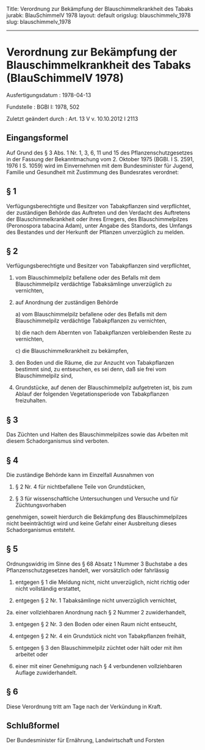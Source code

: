 Title: Verordnung zur Bekämpfung der Blauschimmelkrankheit des Tabaks
jurabk: BlauSchimmelV 1978
layout: default
origslug: blauschimmelv_1978
slug: blauschimmelv_1978

---

# Verordnung zur Bekämpfung der Blauschimmelkrankheit des Tabaks (BlauSchimmelV 1978)

Ausfertigungsdatum
:   1978-04-13

Fundstelle
:   BGBl I: 1978, 502

Zuletzt geändert durch
:   Art. 13 V v. 10.10.2012 I 2113


## Eingangsformel

Auf Grund des § 3 Abs. 1 Nr. 1, 3, 6, 11 und 15 des
Pflanzenschutzgesetzes in der Fassung der Bekanntmachung vom 2.
Oktober 1975 (BGBl. I S. 2591, 1976 I S. 1059) wird im Einvernehmen
mit dem Bundesminister für Jugend, Familie und Gesundheit mit
Zustimmung des Bundesrates verordnet:


## § 1

Verfügungsberechtigte und Besitzer von Tabakpflanzen sind
verpflichtet, der zuständigen Behörde das Auftreten und den Verdacht
des Auftretens der Blauschimmelkrankheit oder ihres Erregers, des
Blauschimmelpilzes (Peronospora tabacina Adam), unter Angabe des
Standorts, des Umfangs des Bestandes und der Herkunft der Pflanzen
unverzüglich zu melden.


## § 2

Verfügungsberechtigte und Besitzer von Tabakpflanzen sind
verpflichtet,

1.  vom Blauschimmelpilz befallene oder des Befalls mit dem
    Blauschimmelpilz verdächtige Tabaksämlinge unverzüglich zu vernichten,


2.  auf Anordnung der zuständigen Behörde

    a)  vom Blauschimmelpilz befallene oder des Befalls mit dem
        Blauschimmelpilz verdächtige Tabakpflanzen zu vernichten,


    b)  die nach dem Abernten von Tabakpflanzen verbleibenden Reste zu
        vernichten,


    c)  die Blauschimmelkrankheit zu bekämpfen,





3.  den Boden und die Räume, die zur Anzucht von Tabakpflanzen bestimmt
    sind, zu entseuchen, es sei denn, daß sie frei vom Blauschimmelpilz
    sind,


4.  Grundstücke, auf denen der Blauschimmelpilz aufgetreten ist, bis zum
    Ablauf der folgenden Vegetationsperiode von Tabakpflanzen
    freizuhalten.





## § 3

Das Züchten und Halten des Blauschimmelpilzes sowie das Arbeiten mit
diesem Schadorganismus sind verboten.


## § 4

Die zuständige Behörde kann im Einzelfall Ausnahmen von

1.  § 2 Nr. 4 für nichtbefallene Teile von Grundstücken,


2.  § 3 für wissenschaftliche Untersuchungen und Versuche und für
    Züchtungsvorhaben



genehmigen, soweit hierdurch die Bekämpfung des Blauschimmelpilzes
nicht beeinträchtigt wird und keine Gefahr einer Ausbreitung dieses
Schadorganismus entsteht.


## § 5

Ordnungswidrig im Sinne des § 68 Absatz 1 Nummer 3 Buchstabe a des
Pflanzenschutzgesetzes handelt, wer vorsätzlich oder fahrlässig

1.  entgegen § 1 die Meldung nicht, nicht unverzüglich, nicht richtig oder
    nicht vollständig erstattet,


2.  entgegen § 2 Nr. 1 Tabaksämlinge nicht unverzüglich vernichtet,


2a. einer vollziehbaren Anordnung nach § 2 Nummer 2 zuwiderhandelt,


3.  entgegen § 2 Nr. 3 den Boden oder einen Raum nicht entseucht,


4.  entgegen § 2 Nr. 4 ein Grundstück nicht von Tabakpflanzen freihält,


5.  entgegen § 3 den Blauschimmelpilz züchtet oder hält oder mit ihm
    arbeitet oder


6.  einer mit einer Genehmigung nach § 4 verbundenen vollziehbaren Auflage
    zuwiderhandelt.





## § 6

Diese Verordnung tritt am Tage nach der Verkündung in Kraft.


## Schlußformel

Der Bundesminister für Ernährung, Landwirtschaft und Forsten

